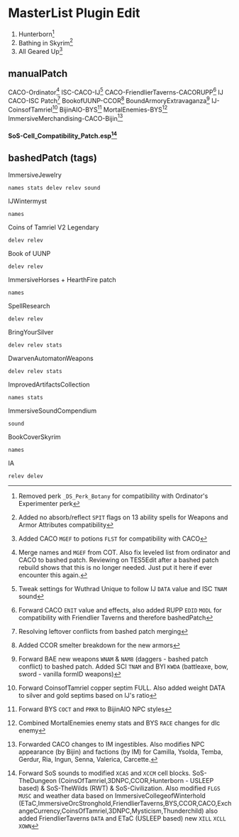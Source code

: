 # MasterList Plugin Edit

1. Hunterborn[^1]
2. Bathing in Skyrim[^2]
3. All Geared Up[^3]


[^1]: Removed perk `_DS_Perk_Botany` for compatibility with Ordinator's Experimenter perk
[^2]: Added no absorb/reflect `SPIT` flags on 13 ability spells for Weapons and Armor Attributes compatibility
[^3]: Added CACO `MGEF` to potions `FLST` for compatibility with CACO

## manualPatch
CACO-Ordinator[^814044bb]
ISC-CACO-IJ[^fb29b626]
CACO-FriendlierTaverns-CACORUPP[^795c4e4c]
IJ CACO-ISC Patch[^589eb7cf]
BookofUUNP-CCOR[^8cbbbb32]
BoundArmoryExtravaganza[^ae31ceb6]
IJ-CoinsofTamriel[^76726f0a]
BijinAIO-BYS[^46fd5011]
MortalEnemies-BYS[^b253d6d4]
ImmersiveMerchandising-CACO-Bijin[^736fd0ab]

#### SoS-Cell_Compatibility_Patch.esp[^aa638db9]


[^736fd0ab]: Forwarded CACO changes to IM ingestibles. Also modifies NPC appearance (by Bijin) and factions (by IM) for Camilla, Ysolda, Temba, Gerdur, Ria, Ingun, Senna, Valerica, Carcette.
[^b253d6d4]: Combined MortalEnemies enemy stats and BYS `RACE` changes for dlc enemy
[^46fd5011]: Forward BYS `COCT` and `PRKR` to BijinAIO NPC styles
[^76726f0a]: Forward CoinsofTamriel copper septim FULL. Also added weight DATA to silver and gold septims based on IJ's ratio
[^aa638db9]: Forward SoS sounds to modified `XCAS` and `XCCM` cell blocks. SoS-TheDungeon (CoinsOfTamriel,3DNPC,CCOR,Hunterborn - USLEEP based) & SoS-TheWilds (RWT) & SoS-Civilization. Also modified `FLGS` `MUSC` and weather data based on ImmersiveCollegeofWinterhold (ETaC,ImmersiveOrcStronghold,FriendlierTaverns,BYS,CCOR,CACO,ExchangeCurrency,CoinsOfTamriel,3DNPC,Mysticism,Thunderchild) also added FriendlierTaverns `DATA` and ETaC (USLEEP based) new `XILL` `XCLL` `XOWN`
[^ae31ceb6]: Forward BAE new weapons `WNAM` & `NAM8` (daggers - bashed patch conflict) to bashed patch. Added SCI `TNAM` and BYI `KWDA` (battleaxe, bow, sword - vanilla formID weapons)
[^8cbbbb32]: Added CCOR smelter breakdown for the new armors
[^fb29b626]: Tweak settings for Wuthrad Unique to follow IJ `DATA` value and ISC `TNAM` sound
[^814044bb]: Merge names and `MGEF` from COT. Also fix leveled list from ordinator and CACO to bashed patch. Reviewing on TES5Edit after a bashed patch rebuild shows that this is no longer needed. Just put it here if ever encounter this again.
[^795c4e4c]: Forward CACO `ENIT` value and effects, also added RUPP `EDID` `MODL` for compatibility with Friendlier Taverns and therefore bashedPatch
[^589eb7cf]: Resolving leftover conflicts from bashed patch merging

## bashedPatch (tags)
ImmersiveJewelry
```
names stats delev relev sound
```
IJWintermyst
```
names
```
Coins of Tamriel V2 Legendary
```
delev relev
```
Book of UUNP
```
delev relev
```
ImmersiveHorses + HearthFire patch
```
names
```
SpellResearch
```
delev relev
```
BringYourSilver
```
delev relev stats
```
DwarvenAutomatonWeapons
```
delev relev stats
```
ImprovedArtifactsCollection
```
names stats
```
ImmersiveSoundCompendium
```
sound
```
BookCoverSkyrim
```
names
```
IA
```
relev delev
```
